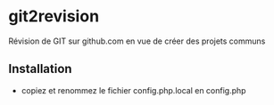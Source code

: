 # git2revision
Révision de GIT sur github.com en vue de créer des projets communs
## Installation
- copiez et renommez le fichier config.php.local en config.php